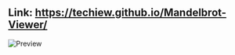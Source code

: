 ## Link: https://techiew.github.io/Mandelbrot-Viewer/
![Preview](https://techiew.github.io/Mandelbrot-Viewer/preview.png)
